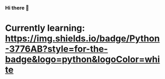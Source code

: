 ### Hi there 👋

# Currently learning: https://img.shields.io/badge/Python-3776AB?style=for-the-badge&logo=python&logoColor=white
